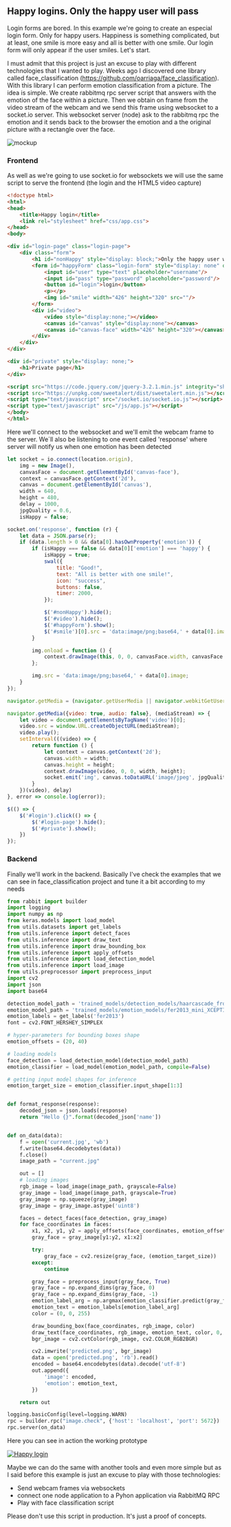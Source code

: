 ## Happy logins. Only the happy user will pass

Login forms are bored. In this example we're going to create an especial login form. Only for happy users. Happiness is something complicated, but at least, one smile is more easy and all is better with one smile. Our login form will only appear if the user smiles. Let's start.

I must admit that this project is just an excuse to play with different technologies that I wanted to play. Weeks ago I discovered one library called face_classification (https://github.com/oarriaga/face_classification). With this library I can perform emotion classification from a picture. The idea is simple. We create rabbitmq rpc server script that answers with the emotion of the face within a picture. Then we obtain on frame from the video stream of the webcam and we send this frame using websocket to a socket.io server. This websocket server (node) ask to the rabbitmq rpc the emotion and it sends back to the browser the emotion and a the original picture with a rectangle over the face.

![mockup](img/mockup.png "mockup")

### Frontend

As well as we're going to use socket.io for websockets we will use the same script to serve the frontend (the login and the HTML5 video capture)

```html
<!doctype html>
<html>
<head>
    <title>Happy login</title>
    <link rel="stylesheet" href="css/app.css">
</head>
<body>

<div id="login-page" class="login-page">
    <div class="form">
        <h1 id="nonHappy" style="display: block;">Only the happy user will pass</h1>
        <form id="happyForm" class="login-form" style="display: none" onsubmit="return false;">
            <input id="user" type="text" placeholder="username"/>
            <input id="pass" type="password" placeholder="password"/>
            <button id="login">login</button>
            <p></p>
            <img id="smile" width="426" height="320" src=""/>
        </form>
        <div id="video">
            <video style="display:none;"></video>
            <canvas id="canvas" style="display:none"></canvas>
            <canvas id="canvas-face" width="426" height="320"></canvas>
        </div>
    </div>
</div>

<div id="private" style="display: none;">
    <h1>Private page</h1>
</div>

<script src="https://code.jquery.com/jquery-3.2.1.min.js" integrity="sha256-hwg4gsxgFZhOsEEamdOYGBf13FyQuiTwlAQgxVSNgt4=" crossorigin="anonymous"></script>
<script src="https://unpkg.com/sweetalert/dist/sweetalert.min.js"></script>
<script type="text/javascript" src="/socket.io/socket.io.js"></script>
<script type="text/javascript" src="/js/app.js"></script>
</body>
</html>
```

Here we'll connect to the websocket and we'll emit the webcam frame to the server. We´ll also be listening to one event called 'response' where server will notify us when one emotion has been detected

```js
let socket = io.connect(location.origin),
    img = new Image(),
    canvasFace = document.getElementById('canvas-face'),
    context = canvasFace.getContext('2d'),
    canvas = document.getElementById('canvas'),
    width = 640,
    height = 480,
    delay = 1000,
    jpgQuality = 0.6,
    isHappy = false;

socket.on('response', function (r) {
    let data = JSON.parse(r);
    if (data.length > 0 && data[0].hasOwnProperty('emotion')) {
        if (isHappy === false && data[0]['emotion'] === 'happy') {
            isHappy = true;
            swal({
                title: "Good!",
                text: "All is better with one smile!",
                icon: "success",
                buttons: false,
                timer: 2000,
            });

            $('#nonHappy').hide();
            $('#video').hide();
            $('#happyForm').show();
            $('#smile')[0].src = 'data:image/png;base64,' + data[0].image;
        }

        img.onload = function () {
            context.drawImage(this, 0, 0, canvasFace.width, canvasFace.height);
        };

        img.src = 'data:image/png;base64,' + data[0].image;
    }
});

navigator.getMedia = (navigator.getUserMedia || navigator.webkitGetUserMedia || navigator.mozGetUserMedia);

navigator.getMedia({video: true, audio: false}, (mediaStream) => {
    let video = document.getElementsByTagName('video')[0];
    video.src = window.URL.createObjectURL(mediaStream);
    video.play();
    setInterval(((video) => {
        return function () {
            let context = canvas.getContext('2d');
            canvas.width = width;
            canvas.height = height;
            context.drawImage(video, 0, 0, width, height);
            socket.emit('img', canvas.toDataURL('image/jpeg', jpgQuality));
        }
    })(video), delay)
}, error => console.log(error));

$(() => {
    $('#login').click(() => {
        $('#login-page').hide();
        $('#private').show();
    })
});
```

### Backend
Finally we'll work in the backend. Basically I've check the examples that we can see in face_classification project and tune it a bit according to my needs

```python
from rabbit import builder
import logging
import numpy as np
from keras.models import load_model
from utils.datasets import get_labels
from utils.inference import detect_faces
from utils.inference import draw_text
from utils.inference import draw_bounding_box
from utils.inference import apply_offsets
from utils.inference import load_detection_model
from utils.inference import load_image
from utils.preprocessor import preprocess_input
import cv2
import json
import base64

detection_model_path = 'trained_models/detection_models/haarcascade_frontalface_default.xml'
emotion_model_path = 'trained_models/emotion_models/fer2013_mini_XCEPTION.102-0.66.hdf5'
emotion_labels = get_labels('fer2013')
font = cv2.FONT_HERSHEY_SIMPLEX

# hyper-parameters for bounding boxes shape
emotion_offsets = (20, 40)

# loading models
face_detection = load_detection_model(detection_model_path)
emotion_classifier = load_model(emotion_model_path, compile=False)

# getting input model shapes for inference
emotion_target_size = emotion_classifier.input_shape[1:3]


def format_response(response):
    decoded_json = json.loads(response)
    return "Hello {}".format(decoded_json['name'])


def on_data(data):
    f = open('current.jpg', 'wb')
    f.write(base64.decodebytes(data))
    f.close()
    image_path = "current.jpg"

    out = []
    # loading images
    rgb_image = load_image(image_path, grayscale=False)
    gray_image = load_image(image_path, grayscale=True)
    gray_image = np.squeeze(gray_image)
    gray_image = gray_image.astype('uint8')

    faces = detect_faces(face_detection, gray_image)
    for face_coordinates in faces:
        x1, x2, y1, y2 = apply_offsets(face_coordinates, emotion_offsets)
        gray_face = gray_image[y1:y2, x1:x2]

        try:
            gray_face = cv2.resize(gray_face, (emotion_target_size))
        except:
            continue

        gray_face = preprocess_input(gray_face, True)
        gray_face = np.expand_dims(gray_face, 0)
        gray_face = np.expand_dims(gray_face, -1)
        emotion_label_arg = np.argmax(emotion_classifier.predict(gray_face))
        emotion_text = emotion_labels[emotion_label_arg]
        color = (0, 0, 255)

        draw_bounding_box(face_coordinates, rgb_image, color)
        draw_text(face_coordinates, rgb_image, emotion_text, color, 0, -50, 1, 2)
        bgr_image = cv2.cvtColor(rgb_image, cv2.COLOR_RGB2BGR)

        cv2.imwrite('predicted.png', bgr_image)
        data = open('predicted.png', 'rb').read()
        encoded = base64.encodebytes(data).decode('utf-8')
        out.append({
            'image': encoded,
            'emotion': emotion_text,
        })

    return out

logging.basicConfig(level=logging.WARN)
rpc = builder.rpc("image.check", {'host': 'localhost', 'port': 5672})
rpc.server(on_data)
```

Here you can see in action the working prototype

[![Happy login](http://img.youtube.com/vi/SFCiz9GlhTw/1.jpg)](https://www.youtube.com/watch?v=SFCiz9GlhTw)

Maybe we can do the same with another tools and even more simple but as I said before this example is just an excuse to play with those technologies:
* Send webcam frames via websockets
* connect one node application to a Pyhon application via RabbitMQ RPC
* Play with face classification script

Please don't use this script in production. It's just a proof of concepts.